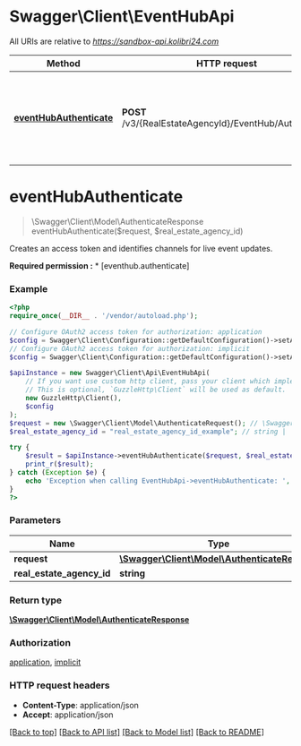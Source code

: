 # Swagger\Client\EventHubApi

All URIs are relative to *https://sandbox-api.kolibri24.com*

Method | HTTP request | Description
------------- | ------------- | -------------
[**eventHubAuthenticate**](EventHubApi.md#eventHubAuthenticate) | **POST** /v3/{RealEstateAgencyId}/EventHub/Authenticate | Creates an access token and identifies channels for live event updates.


# **eventHubAuthenticate**
> \Swagger\Client\Model\AuthenticateResponse eventHubAuthenticate($request, $real_estate_agency_id)

Creates an access token and identifies channels for live event updates.

**Required permission :**    * [eventhub.authenticate]

### Example
```php
<?php
require_once(__DIR__ . '/vendor/autoload.php');

// Configure OAuth2 access token for authorization: application
$config = Swagger\Client\Configuration::getDefaultConfiguration()->setAccessToken('YOUR_ACCESS_TOKEN');
// Configure OAuth2 access token for authorization: implicit
$config = Swagger\Client\Configuration::getDefaultConfiguration()->setAccessToken('YOUR_ACCESS_TOKEN');

$apiInstance = new Swagger\Client\Api\EventHubApi(
    // If you want use custom http client, pass your client which implements `GuzzleHttp\ClientInterface`.
    // This is optional, `GuzzleHttp\Client` will be used as default.
    new GuzzleHttp\Client(),
    $config
);
$request = new \Swagger\Client\Model\AuthenticateRequest(); // \Swagger\Client\Model\AuthenticateRequest | 
$real_estate_agency_id = "real_estate_agency_id_example"; // string | 

try {
    $result = $apiInstance->eventHubAuthenticate($request, $real_estate_agency_id);
    print_r($result);
} catch (Exception $e) {
    echo 'Exception when calling EventHubApi->eventHubAuthenticate: ', $e->getMessage(), PHP_EOL;
}
?>
```

### Parameters

Name | Type | Description  | Notes
------------- | ------------- | ------------- | -------------
 **request** | [**\Swagger\Client\Model\AuthenticateRequest**](../Model/AuthenticateRequest.md)|  |
 **real_estate_agency_id** | **string**|  |

### Return type

[**\Swagger\Client\Model\AuthenticateResponse**](../Model/AuthenticateResponse.md)

### Authorization

[application](../../README.md#application), [implicit](../../README.md#implicit)

### HTTP request headers

 - **Content-Type**: application/json
 - **Accept**: application/json

[[Back to top]](#) [[Back to API list]](../../README.md#documentation-for-api-endpoints) [[Back to Model list]](../../README.md#documentation-for-models) [[Back to README]](../../README.md)

